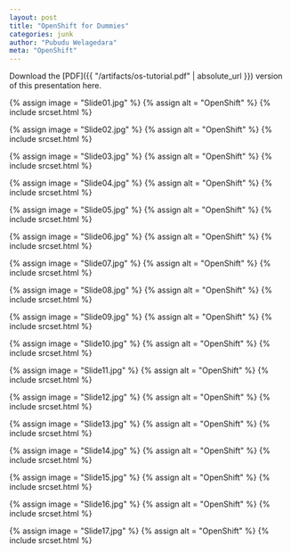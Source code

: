 ```yaml
---
layout: post
title: "OpenShift for Dummies"
categories: junk
author: "Pubudu Welagedara"
meta: "OpenShift"
---
```


Download the [PDF]({{ "/artifacts/os-tutorial.pdf" | absolute_url }}) version of this presentation here.

{% assign image = "Slide01.jpg" %}
{% assign alt = "OpenShift" %}
{% include srcset.html %}

{% assign image = "Slide02.jpg" %}
{% assign alt = "OpenShift" %}
{% include srcset.html %}

{% assign image = "Slide03.jpg" %}
{% assign alt = "OpenShift" %}
{% include srcset.html %}

{% assign image = "Slide04.jpg" %}
{% assign alt = "OpenShift" %}
{% include srcset.html %}

{% assign image = "Slide05.jpg" %}
{% assign alt = "OpenShift" %}
{% include srcset.html %}

{% assign image = "Slide06.jpg" %}
{% assign alt = "OpenShift" %}
{% include srcset.html %}

{% assign image = "Slide07.jpg" %}
{% assign alt = "OpenShift" %}
{% include srcset.html %}

{% assign image = "Slide08.jpg" %}
{% assign alt = "OpenShift" %}
{% include srcset.html %}

{% assign image = "Slide09.jpg" %}
{% assign alt = "OpenShift" %}
{% include srcset.html %}

{% assign image = "Slide10.jpg" %}
{% assign alt = "OpenShift" %}
{% include srcset.html %}

{% assign image = "Slide11.jpg" %}
{% assign alt = "OpenShift" %}
{% include srcset.html %}

{% assign image = "Slide12.jpg" %}
{% assign alt = "OpenShift" %}
{% include srcset.html %}

{% assign image = "Slide13.jpg" %}
{% assign alt = "OpenShift" %}
{% include srcset.html %}

{% assign image = "Slide14.jpg" %}
{% assign alt = "OpenShift" %}
{% include srcset.html %}

{% assign image = "Slide15.jpg" %}
{% assign alt = "OpenShift" %}
{% include srcset.html %}

{% assign image = "Slide16.jpg" %}
{% assign alt = "OpenShift" %}
{% include srcset.html %}

{% assign image = "Slide17.jpg" %}
{% assign alt = "OpenShift" %}
{% include srcset.html %}




